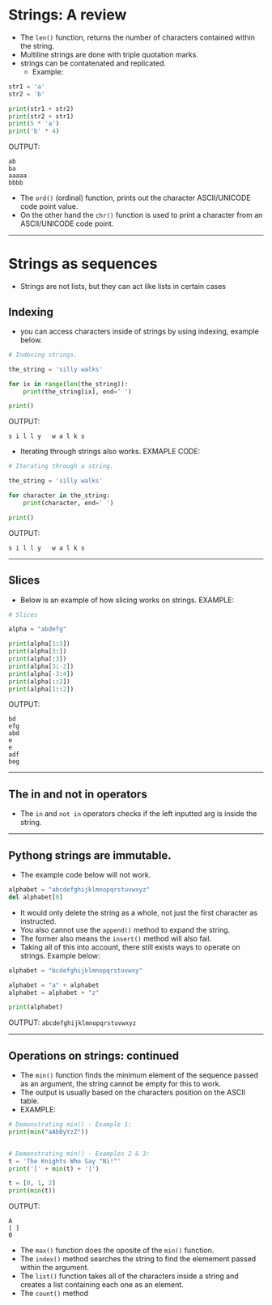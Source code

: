 # Strings: A review
- The `len()` function, returns the number of characters contained within the string.
- Multiline strings are done with triple quotation marks.
- strings can be contatenated and replicated.
  - Example:
```python
str1 = 'a'
str2 = 'b'

print(str1 + str2)
print(str2 + str1)
print(5 * 'a')
print('b' * 4)
```
OUTPUT: 
```
ab
ba
aaaaa
bbbb
```
- The `ord()` (ordinal) function, prints out the character ASCII/UNICODE code point value.
- On the other hand the `chr()` function is used to print a character from an ASCII/UNICODE code point.
___
# Strings as sequences
- Strings are not lists, but they can act like lists in certain cases

## Indexing
- you can access characters inside of strings by using indexing, example below.
```python
# Indexing strings.

the_string = 'silly walks'

for ix in range(len(the_string)):
    print(the_string[ix], end=' ')

print()
```
OUTPUT:
```
s i l l y   w a l k s
```
- Iterating through strings also works.
EXMAPLE CODE:
```python
# Iterating through a string.

the_string = 'silly walks'

for character in the_string:
    print(character, end=' ')

print()
```
OUTPUT:
```
s i l l y   w a l k s
```
___
## Slices
- Below is an example of how slicing works on strings.
EXAMPLE:
```python
# Slices

alpha = "abdefg"

print(alpha[1:3])
print(alpha[3:])
print(alpha[:3])
print(alpha[3:-2])
print(alpha[-3:4])
print(alpha[::2])
print(alpha[1::2])
```
OUTPUT:
```
bd
efg
abd
e
e
adf
beg
```
___
## The in and not in operators
- The `in` and `not in` operators checks if the left inputted arg is inside the string.
___
## Pythong strings are immutable.
- The example code below will not work.
```python
alphabet = "abcdefghijklmnopqrstuvwxyz"
del alphabet[0]
```
- It would only delete the string as a whole, not just the first character as instructed.
- You also cannot use the `append()` method to expand the string.
- The former also means the `insert()` method will also fail.
- Taking all of this into account, there still exists ways to operate on strings. Example below:
```python
alphabet = "bcdefghijklmnopqrstuvwxy"

alphabet = "a" + alphabet
alphabet = alphabet + "z"

print(alphabet)
```
OUTPUT:
`abcdefghijklmnopqrstuvwxyz`
___
## Operations on strings: continued
- The `min()` function finds the minimum element of the sequence passed as an argument, the string cannot be empty for this to work.
- The output is usually based on the characters position on the ASCII table. 
- EXAMPLE:
```python
# Demonstrating min() - Example 1:
print(min("aAbByYzZ"))


# Demonstrating min() - Examples 2 & 3:
t = 'The Knights Who Say "Ni!"'
print('[' + min(t) + ']')

t = [0, 1, 2]
print(min(t))
```
OUTPUT:
```
A
[ ]
0
```
- The `max()` function does the oposite of the `min()` function.
- The `index()` method searches the string to find the elemement passed within the argument.
- The `list()` function takes all of the characters inside a string and creates a list containing each one as an element.
- The `count()` method
